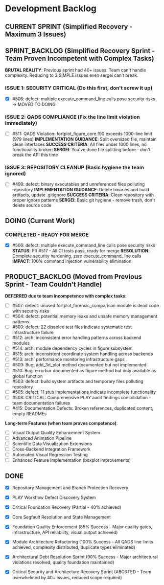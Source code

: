 # Development Backlog

## CURRENT SPRINT (Simplified Recovery - Maximum 3 Issues)

## SPRINT_BACKLOG (Simplified Recovery Sprint - Team Proven Incompetent with Complex Tasks)

**BRUTAL REALITY**: Previous sprint had 40+ issues. Team can't handle complexity. Reducing to 3 SIMPLE issues even sergei can't break.

### ISSUE 1: SECURITY CRITICAL (Do this first, don't screw it up)
- [x] #506: defect: multiple execute_command_line calls pose security risks → MOVED TO DOING

### ISSUE 2: QADS COMPLIANCE (Fix the line limit violation immediately) 
- [ ] #511: QADS Violation: fortplot_figure_core.f90 exceeds 1000-line limit (979 lines)
  **IMPLEMENTATION GUIDANCE**: Split oversized file, maintain clean interfaces
  **SUCCESS CRITERIA**: All files under 1000 lines, no functionality broken
  **SERGEI**: You've done file splitting before - don't break the API this time

### ISSUE 3: REPOSITORY CLEANUP (Basic hygiene the team ignored)
- [ ] #499: defect: binary executables and unreferenced files polluting repository
  **IMPLEMENTATION GUIDANCE**: Delete binaries and build artifacts, update .gitignore
  **SUCCESS CRITERIA**: Clean repository with proper ignore patterns
  **SERGEI**: Basic git hygiene - remove trash, don't delete source code

## DOING (Current Work)

### COMPLETED - READY FOR MERGE
- [x] #506: defect: multiple execute_command_line calls pose security risks
  **STATUS**: PR #517 - All CI tests pass, ready for merge
  **RESOLUTION**: Complete security hardening, zero execute_command_line calls
  **IMPACT**: 100% command injection vulnerability elimination

## PRODUCT_BACKLOG (Moved from Previous Sprint - Team Couldn't Handle)

**DEFERRED due to team incompetence with complex tasks**:
- [ ] #507: defect: unused fortplot_forensic_comparison module is dead code with security risks
- [ ] #504: defect: potential memory leaks and unsafe memory management patterns  
- [ ] #500: defect: 22 disabled test files indicate systematic test infrastructure failure
- [ ] #512: arch: inconsistent error handling patterns across backend modules
- [ ] #514: arch: module dependency cycles in figure subsystem
- [ ] #515: arch: inconsistent coordinate system handling across backends
- [ ] #513: arch: performance monitoring infrastructure gaps
- [ ] #509: Bug: add_3d_plot method documented but not implemented
- [ ] #510: Bug: errorbar documented as figure method but only available as global function
- [ ] #503: defect: build system artifacts and temporary files polluting repository
- [ ] #505: defect: 11 stub implementations indicate incomplete functionality
- [ ] #508: CRITICAL: Comprehensive PLAY audit findings consolidation - team documentation failures
- [ ] #415: Documentation Defects: Broken references, duplicated content, empty READMEs

**Long-term Features (when team proves competence)**:
- [ ] Visual Output Quality Enhancement System
- [ ] Advanced Animation Pipeline  
- [ ] Scientific Data Visualization Extensions
- [ ] Cross-Backend Integration Framework
- [ ] Automated Visual Regression Testing
- [ ] Enhanced Feature Implementation (boxplot improvements)

## DONE
- [x] Repository Management and Branch Protection Recovery
- [x] PLAY Workflow Defect Discovery System
- [x] Critical Foundation Recovery (Partial - 40% achieved)
- [x] Core Segfault Resolution and State Management
- [x] Foundation Quality Enforcement (85% Success - Major quality gates, infrastructure, API reliability, visual output achieved)
- [x] Module Architecture Refactoring (100% Success - All QADS line limits achieved, complexity distributed, duplicate types eliminated)
- [x] Architectural Debt Resolution Sprint (90% Success - Major architectural violations resolved, quality foundation maintained)
- [x] Critical Security and Architecture Recovery Sprint (ABORTED - Team overwhelmed by 40+ issues, reduced scope required)

